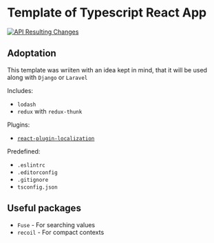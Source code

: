 # Template of Typescript React App

[![API Resulting Changes](https://github.com/codepandoradev/creaty-frontend/actions/workflows/api-resulting-changes.yml/badge.svg?branch=main)](https://github.com/codepandoradev/creaty-frontend/actions/workflows/api-resulting-changes.yml)

## Adoptation
This template was wriiten with an idea kept in mind, that it will be used along with `Django` or `Laravel`

Includes:

- `lodash`
- `redux` with `redux-thunk`

Plugins:

- [`react-plugin-localization`](https://github.com/FrameMuse/react-plugin-localization)

Predefined:

- `.eslintrc`
- `.editorconfig`
- `.gitignore`
- `tsconfig.json`

## Useful packages

- `Fuse` - For searching values
- `recoil` - For compact contexts
